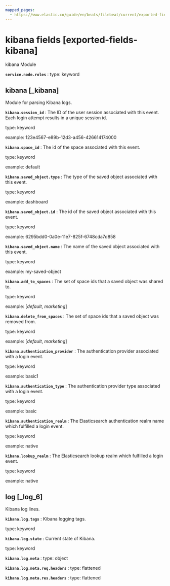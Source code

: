 ```yaml
---
mapped_pages:
  - https://www.elastic.co/guide/en/beats/filebeat/current/exported-fields-kibana.html
---
```


# kibana fields [exported-fields-kibana]

kibana Module

**`service.node.roles`**
:   type: keyword



## kibana [_kibana]

Module for parsing Kibana logs.

**`kibana.session_id`**
:   The ID of the user session associated with this event. Each login attempt results in a unique session id.

type: keyword

example: 123e4567-e89b-12d3-a456-426614174000


**`kibana.space_id`**
:   The id of the space associated with this event.

type: keyword

example: default


**`kibana.saved_object.type`**
:   The type of the saved object associated with this event.

type: keyword

example: dashboard


**`kibana.saved_object.id`**
:   The id of the saved object associated with this event.

type: keyword

example: 6295bdd0-0a0e-11e7-825f-6748cda7d858


**`kibana.saved_object.name`**
:   The name of the saved object associated with this event.

type: keyword

example: my-saved-object


**`kibana.add_to_spaces`**
:   The set of space ids that a saved object was shared to.

type: keyword

example: [*default*, *marketing*]


**`kibana.delete_from_spaces`**
:   The set of space ids that a saved object was removed from.

type: keyword

example: [*default*, *marketing*]


**`kibana.authentication_provider`**
:   The authentication provider associated with a login event.

type: keyword

example: basic1


**`kibana.authentication_type`**
:   The authentication provider type associated with a login event.

type: keyword

example: basic


**`kibana.authentication_realm`**
:   The Elasticsearch authentication realm name which fulfilled a login event.

type: keyword

example: native


**`kibana.lookup_realm`**
:   The Elasticsearch lookup realm which fulfilled a login event.

type: keyword

example: native



## log [_log_6]

Kibana log lines.

**`kibana.log.tags`**
:   Kibana logging tags.

type: keyword


**`kibana.log.state`**
:   Current state of Kibana.

type: keyword


**`kibana.log.meta`**
:   type: object


**`kibana.log.meta.req.headers`**
:   type: flattened


**`kibana.log.meta.res.headers`**
:   type: flattened


